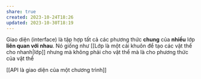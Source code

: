 ```yaml
---
share: true
created: 2023-10-24T18:26
updated: 2023-10-30T18:19
---
```

Giao diện (interface) là tập hợp tất cả các phương thức **chung** của **nhiều** lớp **liên quan với nhau**. Nó giống như [[Lớp là một cái khuôn để tạo các vật thể cho nhanh|lớp]] nhưng mà không phải cho vật thể mà là cho phương thức của vật thể

[[API là giao diện của một chương trình]] 
